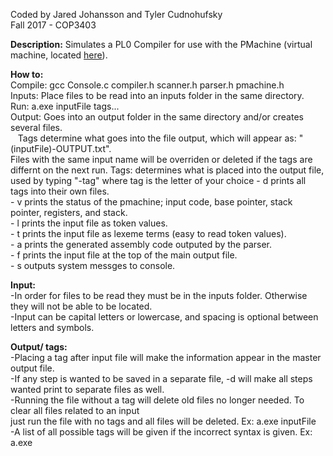 Coded by Jared Johansson and Tyler Cudnohufsky  
Fall 2017 - COP3403  
  
**Description:**
Simulates a PL0 Compiler for use with the PMachine (virtual machine, located [here](https://github.com/m3talpillow/SchoolWork/tree/master/PMachine)).  
  
**How to:**  
Compile: gcc Console.c compiler.h scanner.h parser.h pmachine.h  
Inputs: Place files to be read into an inputs folder in the same directory.  
Run: a.exe inputFile tags...  
Output: Goes into an output folder in the same directory and/or creates several files.  
&nbsp;&nbsp;&nbsp;Tags determine what goes into the file output, which will appear as: "(inputFile)-OUTPUT.txt".  
    Files with the same input name will be overriden or deleted if the tags are differnt on the next run.
Tags: determines what is placed into the output file, used by typing "-tag" where tag is the letter of your choice
    - d prints all tags into their own files.   
    - v prints the status of the pmachine; input code, base pointer, stack pointer, registers, and stack.  
    - l prints the input file as token values.  
    - t prints the input file as lexeme terms (easy to read token values).  
    - a prints the generated assembly code outputed by the parser.  
    - f prints the input file at the top of the main output file.  
    - s outputs system messges to console. 
  
**Input:**  
-In order for files to be read they must be in the inputs folder. Otherwise they will not be able to be located.  
-Input can be capital letters or lowercase, and spacing is optional between letters and symbols.   
  
**Output/ tags:**  
-Placing a tag after input file will make the information appear in the master output file.   
-If any step is wanted to be saved in a separate file, -d will make all steps wanted print to separate files as well.  
-Running the file without a tag will delete old files no longer needed. To clear all files related to an input  
just run the file with no tags and all files will be deleted. Ex: a.exe inputFile  
-A list of all possible tags will be given if the incorrect syntax is given. Ex: a.exe   


